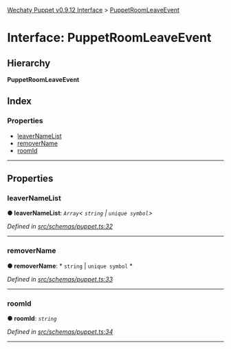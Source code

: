 [Wechaty Puppet v0.9.12 Interface](../README.md) > [PuppetRoomLeaveEvent](../interfaces/puppetroomleaveevent.md)

# Interface: PuppetRoomLeaveEvent

## Hierarchy

**PuppetRoomLeaveEvent**

## Index

### Properties

* [leaverNameList](puppetroomleaveevent.md#leavernamelist)
* [removerName](puppetroomleaveevent.md#removername)
* [roomId](puppetroomleaveevent.md#roomid)

---

## Properties

<a id="leavernamelist"></a>

###  leaverNameList

**● leaverNameList**: *`Array`< `string` &#124; `unique symbol`>*

*Defined in [src/schemas/puppet.ts:32](https://github.com/Chatie/wechaty-puppet/blob/53150e3/src/schemas/puppet.ts#L32)*

___
<a id="removername"></a>

###  removerName

**● removerName**: * `string` &#124; `unique symbol`
*

*Defined in [src/schemas/puppet.ts:33](https://github.com/Chatie/wechaty-puppet/blob/53150e3/src/schemas/puppet.ts#L33)*

___
<a id="roomid"></a>

###  roomId

**● roomId**: *`string`*

*Defined in [src/schemas/puppet.ts:34](https://github.com/Chatie/wechaty-puppet/blob/53150e3/src/schemas/puppet.ts#L34)*

___

